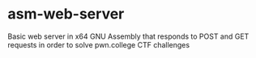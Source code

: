 # asm-web-server
Basic web server in x64 GNU Assembly that responds to POST and GET requests in order to solve pwn.college CTF challenges
